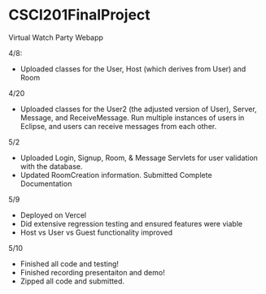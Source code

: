 # CSCI201FinalProject
Virtual Watch Party Webapp

4/8:
- Uploaded classes for the User, Host (which derives from User) and Room

4/20
- Uploaded classes for the User2 (the adjusted version of User), Server, Message, and ReceiveMessage. Run multiple instances of users in Eclipse, and users can receive messages from each other.  

5/2
- Uploaded Login, Signup, Room, & Message Servlets for user validation with the database.
- Updated RoomCreation information. Submitted Complete Documentation

5/9
- Deployed on Vercel
- Did extensive regression testing and ensured features were viable
- Host vs User vs Guest functionality improved

5/10 
- Finished all code and testing!
- Finished recording presentaiton and demo!
- Zipped all code and submitted.
